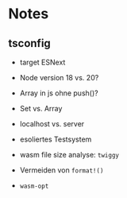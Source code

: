 # Notes

## tsconfig
- target ESNext
- Node version 18 vs. 20?
- Array in js ohne push()?
- Set vs. Array
- localhost vs. server
- esoliertes Testsystem


- wasm file size analyse: `twiggy`
- Vermeiden von `format!()`
- `wasm-opt`